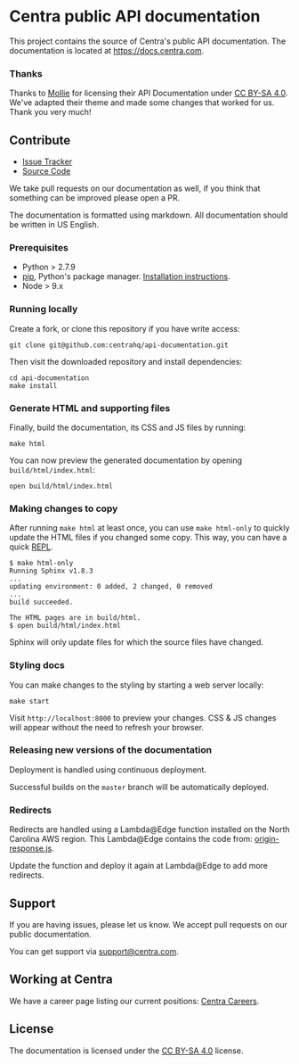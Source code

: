 # Centra public API documentation

This project contains the source of Centra's public API documentation. The documentation is located at https://docs.centra.com. 

### Thanks

Thanks to [Mollie](https://github.com/mollie) for licensing their API Documentation under [CC BY-SA 4.0](https://creativecommons.org/licenses/by-sa/4.0/?). We've adapted their theme and made some changes that worked for us. Thank you very much! 

## Contribute

- [Issue Tracker](https://github.com/centrahq/api-documentation/issues)
- [Source Code](https://github.com/centrahq/api-documentation)

We take pull requests on our documentation as well, if you think that something can be improved please open a PR.

The documentation is formatted using markdown. All
documentation should be written in US English.

### Prerequisites

- Python > 2.7.9 
- [pip](https://pypi.org/project/pip/), Python's package manager. [Installation instructions](https://pip.pypa.io/en/stable/installing/). 
- Node > 9.x

### Running locally

Create a fork, or clone this repository if you have write access:

```shell
git clone git@github.com:centrahq/api-documentation.git
```

Then visit the downloaded repository and install dependencies:

```shell
cd api-documentation
make install
```

### Generate HTML and supporting files

Finally, build the documentation, its CSS and JS files by running:

```shell
make html
```

You can now preview the generated documentation by opening `build/html/index.html`:

```shell
open build/html/index.html
```

### Making changes to copy 

After running `make html` at least once, you can use `make html-only` to quickly update the HTML files if you changed 
some copy. This way, you can have a quick [REPL](https://en.wikipedia.org/wiki/Read%E2%80%93eval%E2%80%93print_loop).  

```shell
$ make html-only
Running Sphinx v1.8.3
...
updating environment: 0 added, 2 changed, 0 removed
...
build succeeded.

The HTML pages are in build/html.
$ open build/html/index.html
```

Sphinx will only update files for which the source files have changed. 

### Styling docs

You can make changes to the styling by starting a web server locally:

```shell
make start
```

Visit `http://localhost:8000` to preview your changes. CSS & JS changes will appear without the need to refresh your 
browser.

### Releasing new versions of the documentation

Deployment is handled using continuous deployment.

Successful builds on the `master` branch will be automatically deployed. 

### Redirects

Redirects are handled using a Lambda@Edge function installed on the North Carolina AWS region. This Lambda@Edge contains the code from: [origin-response.js](https://github.com/centrahq/api-documentation/blob/master/.lambda-functions/origin-response.js).

Update the function and deploy it again at Lambda@Edge to add more redirects.

## Support

If you are having issues, please let us know. We accept pull requests on our public documentation.

You can get support via support@centra.com.

## Working at Centra

We have a career page listing our current positions: [Centra Careers](https://careers.centra.com).

## License

The documentation is licensed under the [CC BY-SA 4.0](https://creativecommons.org/licenses/by-sa/4.0/?) license.
